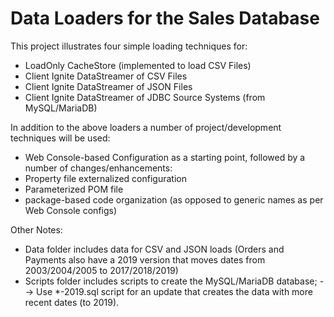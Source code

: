 # Data Loaders for the Sales Database

This project illustrates four simple loading techniques for:
- LoadOnly CacheStore (implemented to load CSV Files)
- Client Ignite DataStreamer of CSV Files
- Client Ignite DataStreamer of JSON Files
- Client Ignite DataStreamer of JDBC Source Systems (from MySQL/MariaDB)

In addition to the above loaders a number of project/development techniques will be used:
- Web Console-based Configuration as a starting point, followed by a number of changes/enhancements:
- Property file externalized configuration
- Parameterized POM file
- package-based code organization (as opposed to generic names as per Web Console configs)

Other Notes:
- Data folder includes data for CSV and JSON loads (Orders and Payments also have a 2019 version that moves dates from 2003/2004/2005 to 2017/2018/2019)
- Scripts folder includes scripts to create the MySQL/MariaDB database;
   --> Use *-2019.sql script for an update that creates the data with more recent dates (to 2019).
